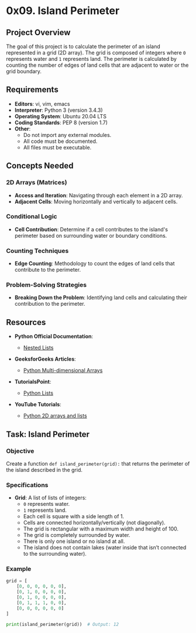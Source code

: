 # 0x09. Island Perimeter

## Project Overview

The goal of this project is to calculate the perimeter of an island represented in a grid (2D array). The grid is composed of integers where `0` represents water and `1` represents land. The perimeter is calculated by counting the number of edges of land cells that are adjacent to water or the grid boundary.

## Requirements

- **Editors**: vi, vim, emacs
- **Interpreter**: Python 3 (version 3.4.3)
- **Operating System**: Ubuntu 20.04 LTS
- **Coding Standards**: PEP 8 (version 1.7)
- **Other**:
  - Do not import any external modules.
  - All code must be documented.
  - All files must be executable.

## Concepts Needed

### 2D Arrays (Matrices)
- **Access and Iteration**: Navigating through each element in a 2D array.
- **Adjacent Cells**: Moving horizontally and vertically to adjacent cells.

### Conditional Logic
- **Cell Contribution**: Determine if a cell contributes to the island's perimeter based on surrounding water or boundary conditions.

### Counting Techniques
- **Edge Counting**: Methodology to count the edges of land cells that contribute to the perimeter.

### Problem-Solving Strategies
- **Breaking Down the Problem**: Identifying land cells and calculating their contribution to the perimeter.

## Resources

- **Python Official Documentation**:
  - [Nested Lists](https://docs.python.org/3/tutorial/datastructures.html#nested-list-comprehensions)

- **GeeksforGeeks Articles**:
  - [Python Multi-dimensional Arrays](https://www.geeksforgeeks.org/python-using-2d-arrays-lists-the-right-way/)

- **TutorialsPoint**:
  - [Python Lists](https://www.tutorialspoint.com/python/python_lists.htm)

- **YouTube Tutorials**:
  - [Python 2D arrays and lists](https://www.youtube.com/results?search_query=python+2d+arrays+and+lists)

## Task: Island Perimeter

### Objective
Create a function `def island_perimeter(grid):` that returns the perimeter of the island described in the grid.

### Specifications
- **Grid**: A list of lists of integers:
  - `0` represents water.
  - `1` represents land.
  - Each cell is square with a side length of 1.
  - Cells are connected horizontally/vertically (not diagonally).
  - The grid is rectangular with a maximum width and height of 100.
  - The grid is completely surrounded by water.
  - There is only one island or no island at all.
  - The island does not contain lakes (water inside that isn’t connected to the surrounding water).

### Example
```python
grid = [
    [0, 0, 0, 0, 0, 0],
    [0, 1, 0, 0, 0, 0],
    [0, 1, 0, 0, 0, 0],
    [0, 1, 1, 1, 0, 0],
    [0, 0, 0, 0, 0, 0]
]

print(island_perimeter(grid))  # Output: 12


